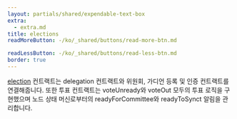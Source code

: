 ```yaml
---
layout: partials/shared/expendable-text-box
extra:
  - extra.md
title: elections
readMoreButton: -/ko/_shared/buttons/read-more-btn.md

readLessButton: -/ko/_shared/buttons/read-less-btn.md
border: true
---
```


[election](https://etherscan.io/0x02Ca9F2c5dD0635516241efD480091870277865b) 컨트랙트는 delegation 컨트랙트와 위원회, 가디언 등록 및 인증 컨트랙트를 연결해줍니다. 또한 투표 컨트랙트는 voteUnready와 voteOut 모두의 투표 로직을 구현했으며 노드 상태 머신로부터의 readyForCommittee와 readyToSynct 알림을 관리합니다.
